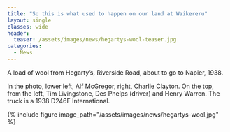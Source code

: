 ```yaml
---
title: "​So this is what used to happen on our land at Waikereru"
layout: single
classes: wide
header:
  teaser: /assets/images/news/hegartys-wool-teaser.jpg
categories:
  - News
---
```


A load of wool from Hegarty’s, Riverside Road, about to go to Napier, 1938. 

In the photo, lower left, Alf McGregor, right, Charlie Clayton. On the top, from the left, Tim Livingstone, Des Phelps (driver) and Henry Warren. The truck is a 1938 D246F International.

{% include figure image_path="/assets/images/news/hegartys-wool.jpg" %}